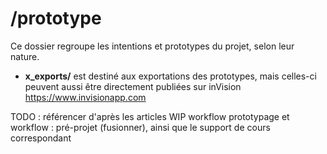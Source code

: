 # /prototype

Ce dossier regroupe les intentions et prototypes du projet, selon leur nature.
   * **x_exports/** est destiné aux exportations des prototypes, mais celles-ci peuvent aussi être directement publiées sur inVision https://www.invisionapp.com

TODO : référencer d'après les articles WIP workflow prototypage et workflow : pré-projet (fusionner), ainsi que le support de cours correspondant
